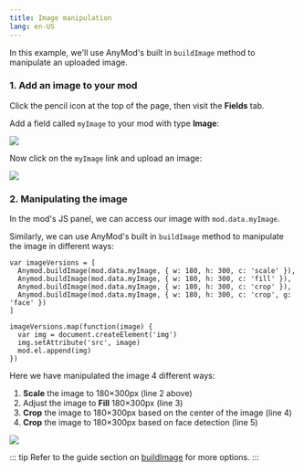 ```yaml
---
title: Image manipulation
lang: en-US
---
```


In this example, we'll use AnyMod's built in `buildImage` method to manipulate an uploaded image.

### 1. Add an image to your mod

Click the pencil icon at the top of the page, then visit the **Fields** tab.

Add a field called `myImage` to your mod with type **Image**:

<img src="https://res.cloudinary.com/component/image/upload/c_scale,w_1200/v1534900634/image-manipulation-01_agnlns.png">

Now click on the `myImage` link and upload an image:

<img src="https://res.cloudinary.com/component/image/upload/c_scale,w_1200/v1534901106/image-manipulation-02_olaxx8.png">

### 2. Manipulating the image

In the mod's JS panel, we can access our image with `mod.data.myImage`.

Similarly, we can use AnyMod's built in `buildImage` method to manipulate the image in different ways:

```js{2-5}
var imageVersions = [
  Anymod.buildImage(mod.data.myImage, { w: 180, h: 300, c: 'scale' }),
  Anymod.buildImage(mod.data.myImage, { w: 180, h: 300, c: 'fill' }),
  Anymod.buildImage(mod.data.myImage, { w: 180, h: 300, c: 'crop' }),
  Anymod.buildImage(mod.data.myImage, { w: 180, h: 300, c: 'crop', g: 'face' })
]

imageVersions.map(function(image) {
  var img = document.createElement('img')
  img.setAttribute('src', image)
  mod.el.append(img)
})
```

Here we have manipulated the image 4 different ways:

1. **Scale** the image to 180&times;300px (line 2 above)
2. Adjust the image to **Fill** 180&times;300px (line 3)
3. **Crop** the image to 180&times;300px based on the center of the image (line 4)
4. **Crop** the image to 180&times;300px based on face detection (line 5)

<img src="https://res.cloudinary.com/component/image/upload/c_scale,w_1200/v1534901783/image-manipulation-03_vgrd8c.png">

::: tip
Refer to the guide section on [buildImage](/guide/global-methods.html#anymod-buildimage) for more options.
:::
